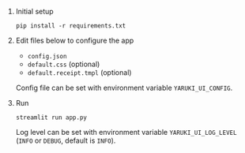 1. Initial setup
    ```
    pip install -r requirements.txt
    ```

2. Edit files below to configure the app
    - `config.json`
    - `default.css` (optional)
    - `default.receipt.tmpl` (optional)

    Config file can be set with environment variable `YARUKI_UI_CONFIG`.

3. Run
    ```
    streamlit run app.py
    ```

    Log level can be set with environment variable `YARUKI_UI_LOG_LEVEL` (`INFO` or `DEBUG`, default is `INFO`).
